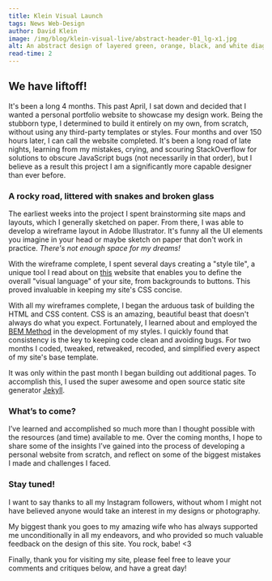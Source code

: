 ```yaml
---
title: Klein Visual Launch
tags: News Web-Design
author: David Klein
image: /img/blog/klein-visual-live/abstract-header-01_lg-x1.jpg
alt: An abstract design of layered green, orange, black, and white diagonal shapes overlayed with the Klein Visual logo in black.
read-time: 2
---
```


## We have liftoff!

It's been a long 4 months. This past April, I sat down and decided that I wanted a personal portfolio website to showcase my design work. Being the stubborn type, I determined to build it entirely on my own, from scratch, without using any third-party templates or styles. Four months and over 150 hours later, I can call the website completed. It's been a long road of late nights, learning from my mistakes, crying, and scouring StackOverflow for solutions to obscure JavaScript bugs (not necessarily in that order), but I believe as a result this project I am a significantly more capable designer than ever before.

### A rocky road, littered with snakes and broken glass

The earliest weeks into the project I spent brainstorming site maps and layouts, which I generally sketched on paper. From there, I was able to develop a wireframe layout in Adobe Illustrator. It's funny all the UI elements you imagine in your head or maybe sketch on paper that don't work in practice. *There's not enough space for my dreams!*

With the wireframe complete, I spent several days creating a "style tile", a unique tool I read about on [this](http://styletil.es/) website that enables you to define the overall "visual language" of your site, from backgrounds to buttons. This proved invaluable in keeping my site's CSS concise.

With all my wireframes complete, I began the arduous task of building the HTML and CSS content. CSS is an amazing, beautiful beast that doesn't always do what you expect. Fortunately, I learned about and employed the [BEM Method](http://getbem.com/naming/) in the development of my styles. I quickly found that consistency is the key to keeping code clean and avoiding bugs. For two months I coded, tweaked, retweaked, recoded, and simplified every aspect of my site's base template.

It was only within the past month I began building out additional pages. To accomplish this, I used the super awesome and open source static site generator [Jekyll](https://jekyllrb.com/).

### What’s to come?

I’ve learned and accomplished so much more than I thought possible with the resources (and time) available to me. Over the coming months, I hope to share some of the insights I’ve gained into the process of developing a personal website from scratch, and reflect on some of the biggest mistakes I made and challenges I faced.

### Stay tuned!

I want to say thanks to all my Instagram followers, without whom I might not have believed anyone would take an interest in my designs or photography.

My biggest thank you goes to my amazing wife who has always supported me unconditionally in all my endeavors, and who provided so much valuable feedback on the design of this site. You rock, babe! <3

Finally, thank you for visiting my site, please feel free to leave your comments and critiques below, and have a great day!